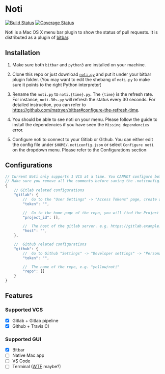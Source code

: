 # Noti

[![Build Status](https://travis-ci.org/ye11ow/noti.svg?branch=master)](https://travis-ci.org/ye11ow/noti)
[![Coverage Status](https://coveralls.io/repos/github/ye11ow/noti/badge.svg?branch=master)](https://coveralls.io/github/ye11ow/noti?branch=master)

Noti is a Mac OS X menu bar plugin to show the status of pull requests. It is distributed as a plugin of [bitbar](https://getbitbar.com/).

## Installation
1. Make sure both `bitbar` and `python3` are installed on your machine.

1. Clone this repo or just download [`noti.py`](https://raw.githubusercontent.com/ye11ow/noti/master/noti.py) and put it under your bitbar plugin folder. (You may want to edit the shebang of `noti.py` to make sure it points to the right Python interpreter)

1. Rename the `noti.py` to `noti.{time}.py`. The `{time}` is the refresh rate. For instance, `noti.30s.py` will refresh the status every 30 seconds. For detailed instruction, you can refer to https://github.com/matryer/bitbar#configure-the-refresh-time.

1. You should be able to see noti on your menu. Please follow the guide to install the dependencies if you have seen the `Missing dependencies` error.

1. Configure noti to connect to your Gitlab or Github. You can either edit the config file under `$HOME/.noticonfig.json` or select `Configure noti` on the dropdown menu. Please refer to the Configurations section

## Configurations

```javascript
// Current Noti only supports 1 VCS at a time. You CANNOT configure both gitlab and github.
// Make sure you remove all the comments before saving the .noticonfig.json file
{
    // Gitlab related configurations
    "gitlab": {
        //  Go to the "User Settings" -> "Access Tokens" page, create a Personal Access Token with "api" Scopes
        "token": "",

        //  Go to the home page of the repo, you will find the Project ID under the name of the repo (in grey).
        "project_id": [],

        //  The host of the gitlab server. e.g. https://gitlab.example.com
        "host": "",
    },

    //  Github related configurations
    "github": {
        //  Go to Github "Settings" -> "Developer settings" -> "Personal access tokens" and "Generate new token" with "repo" scopes
        "token": "",

        //  The name of the repo, e.g. "ye11ow/noti"
        "repo": []
    }
}
```

## Features

### Supported VCS

- [X] Gitlab + Gitlab pipeline
- [X] Github + Travis CI

### Supported GUI

- [X] Bitbar
- [ ] Native Mac app
- [ ] VS Code
- [ ] Terminal ([WTF](https://wtfutil.com/) maybe?)
